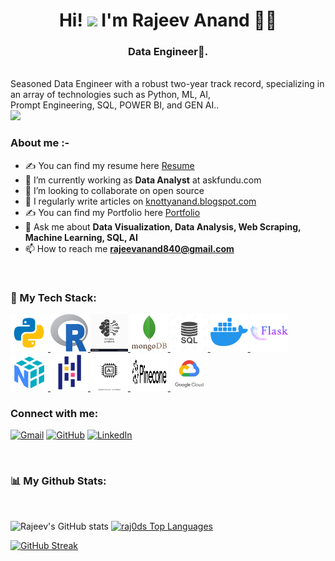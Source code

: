 
<h1 align="center">Hi! <img src="https://media.giphy.com/media/hvRJCLFzcasrR4ia7z/giphy.gif" width="35"> I'm Rajeev Anand 👨‍💻</h1>

<h3 align="center">Data Engineer🌟.</h3>
<br>
Seasoned Data Engineer with a robust two-year track record, specializing in an array of technologies such as Python, ML, AI,
 <br>
Prompt Engineering, SQL, POWER BI, and GEN AI..
<!-- <br> -->
 <!-- <span align="left"><h3>Profile Views :-</h3> <img src="http://hits.dwyl.com/raj0ds/ABSphreak.svg"></span> -->

<!-- <p align="center"> 
	<img src="https://komarev.com/ghpvc/?username=raj0ds&label=Profile%20views&color=0e75b6&style=plastic" alt="raj0ds" /> 
	<a href = "https://commits.top/india.html" target="_blank">
	</a>
</p> -->
<!--<img align="right" alt="GIF" src="https://github.com/raj0ds/raj0ds/blob/19da15a3827ac0da373a311010ae9b166735f370/giphy.gif" width="500" height="320" />-->

<!--![Visitor Count](https://profile-counter.glitch.me/raj0ds/count.svg)-->
<br>
<a href="https://github.com/raj0ds">
    <img src="https://komarev.com/ghpvc/?username=raj0ds&style=for-the-badge">
</a>

<!--[Ÿ HŸPE]: https://yhype.me
[GitHub Profile Views Counter]: https://github.com/raj0ds

![](https://hit.yhype.me/github/profile?user_id=87566167) -->


<h3>About me :- </h3>

- ✍ You can find my resume here [Resume]
- 🌱 I’m currently working as **Data Analyst** at askfundu.com
- 👯 I’m looking to collaborate on open source
- 📝 I regularly write articles on [knottyanand.blogspot.com](https://knottyanand.blogspot.com/)
- ✍ You can find my Portfolio here [Portfolio]
- 💬 Ask me about **Data Visualization, Data Analysis, Web Scraping, Machine Learning, SQL, AI**
- 📫 How to reach me **rajeevanand840@gmail.com**
 

<br>


### 🚀 My Tech Stack:


<p align="left">
    <a href="https://www.python.org/" target="_blank"> <img src="https://github.com/raj0ds/raj0ds/blob/152ae5a11a3836f7fbdf4b50862fce598c5f2b91/icons8-python-480.svg" width="60" height="60"/> </a>
	    <a href="https://www.r-project.org/" target="_blank"> <img src="https://github.com/raj0ds/raj0ds/blob/152ae5a11a3836f7fbdf4b50862fce598c5f2b91/R_logo.svg.png" width="60" height="60"/> </a>
    <a href="" target="_blank"> <img src="https://github.com/raj0ds/raj0ds/blob/0d2ce16d1af0e5622707549f85f266d3b3e79e1a/mach.png" width="60" height="60"/> </a>
    <a href="" target="_blank"> <img src="https://github.com/raj0ds/raj0ds/blob/0d2ce16d1af0e5622707549f85f266d3b3e79e1a/mongo.png" width="60" height="60"/> </a>    <a href="" target="_blank"> <img src="https://github.com/raj0ds/raj0ds/blob/0d2ce16d1af0e5622707549f85f266d3b3e79e1a/sql.jpeg" width="60" height="60"/> </a>    <a href="" target="_blank"> <img src="https://github.com/raj0ds/raj0ds/blob/152ae5a11a3836f7fbdf4b50862fce598c5f2b91/icons8-docker-windows-11-color-120.png" width="60" height="60"/> </a>    <a href="" target="_blank"> <img src="https://github.com/raj0ds/raj0ds/blob/152ae5a11a3836f7fbdf4b50862fce598c5f2b91/icons8-flask-512.svg" width="60" height="60"/> </a>
	<a href="" target="_blank"> <img src="https://github.com/raj0ds/raj0ds/blob/152ae5a11a3836f7fbdf4b50862fce598c5f2b91/icons8-numpy-480.svg" width="60" height="60"/> </a>
	<a href="" target="_blank"> <img src="https://github.com/raj0ds/raj0ds/blob/152ae5a11a3836f7fbdf4b50862fce598c5f2b91/icons8-pandas-480.svg" width="60" height="60"/> </a>
	<a href="" target="_blank"> <img src="https://github.com/raj0ds/raj0ds/blob/152ae5a11a3836f7fbdf4b50862fce598c5f2b91/Ai.png" width="60" height="60"/> </a>
	<a href="" target="_blank"> <img src="https://github.com/raj0ds/raj0ds/blob/1a5b53a90aa61720232e86be4c3d6520855b4155/pinecone-logo.png" width="60" height="60"/> </a>
	<a href="" target="_blank"> <img src="https://github.com/raj0ds/raj0ds/blob/1a5b53a90aa61720232e86be4c3d6520855b4155/OIP.jpeg" width="60" height="60"/> </a>
</p>


<h3 align="left">Connect with me:</h3>
<p align="left">
	<a href="mailto:rajeevanand840@gmail.com"><img img src="https://img.shields.io/badge/gmail-%23EA4335.svg?style=plastic&logo=gmail&logoColor=white" alt="Gmail"/></a>
	<a href="https://github.com/raj0ds"><img src="https://img.shields.io/badge/github-%23181717.svg?style=plastic&logo=github&logoColor=white" alt="GitHub"/></a>
	<a href="https://www.linkedin.com/in/rajeev-anand-0304/"><img src="https://img.shields.io/badge/linkedin-%230A66C2.svg?style=plastic&logo=linkedin&logoColor=white" alt="LinkedIn"/></a>
</p>

<br/>


### 📊 My Github Stats:
<br/>

![Rajeev's GitHub stats](https://github-readme-stats.vercel.app/api?username=raj0ds&show_icons=true&theme=radical) <a href="https://github.com/raj0ds/github-readme-stats"><img alt="raj0ds Top Languages" src="https://github-readme-stats.vercel.app/api/top-langs/?username=raj0ds&langs_count=8&count_private=true&layout=compact&theme=react&hide_border=true&bg_color=0D1117" /></a>

[![GitHub Streak](https://github-readme-streak-stats.herokuapp.com?user=raj0ds&theme=radical&hide_border=true&date_format=M%20j%5B%2C%20Y%5D)](https://git.io/streak-stats)
<br>





[resume]:https://drive.google.com/file/d/1MMEpiD6mLUU2OzHZXkZ_QArnQaSDZgSc/view?usp=sharing
[Portfolio]:https://rajeeva703.pythonanywhere.com/
